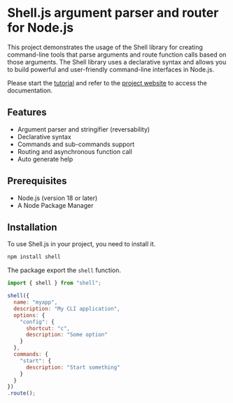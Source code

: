 
# Shell.js argument parser and router for Node.js

This project demonstrates the usage of the Shell library for creating command-line tools that parse arguments and route function calls based on those arguments. The Shell library uses a declarative syntax and allows you to build powerful and user-friendly command-line interfaces in Node.js.

Please start the [tutorial](https://shell.js.org/usage/tutorial/) and refer to the [project website](https://shell.js.org/) to access the documentation.

## Features

- Argument parser and stringifier (reversability)
- Declarative syntax
- Commands and sub-commands support
- Routing and asynchronous function call
- Auto generate help

## Prerequisites

- Node.js (version 18 or later)
- A Node Package Manager

## Installation

To use Shell.js in your project, you need to install it.

```sh
npm install shell
```

The package export the `shell` function.

```js
import { shell } from "shell";

shell({
  name: "myapp",
  description: "My CLI application",
  options: {
    "config": {
      shortcut: "c",
      description: "Some option"
    }
  },
  commands: {
    "start": {
      description: "Start something"
    }
  }
})
.route();
```
